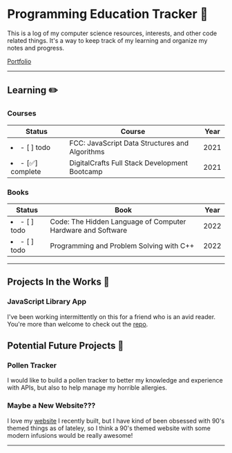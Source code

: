 # Programming Education Tracker :open_file_folder:

This is a log of my computer science resources, interests, and other code related things. It's a way to keep track of my learning and organize my notes and progress.

[Portfolio](https://tatienmiller.com/)

---

## Learning :pencil2:

### Courses

| Status                                   | Course                                         | Year |
| ---------------------------------------- | ---------------------------------------------- | ---- |
| <li>- [ ] todo</li>                      | FCC: JavaScript Data Structures and Algorithms | 2021 |
| <li>- [:white_check_mark:] complete</li> | DigitalCrafts Full Stack Development Bootcamp  | 2021 |

### Books

| Status              | Book                                                        | Year |
| ------------------- | ----------------------------------------------------------- | ---- |
| <li>- [ ] todo</li> | Code: The Hidden Language of Computer Hardware and Software | 2022 |
| <li>- [ ] todo</li> | Programming and Problem Solving with C++                    | 2022 |

---

## Projects In the Works :construction:

### JavaScript Library App

I've been working intermittently on this for a friend who is an avid reader. You're more than welcome to check out the [repo](https://github.com/tatmil-99/JavaScriptLibrary).

## Potential Future Projects :crystal_ball:

### Pollen Tracker

I would like to build a pollen tracker to better my knowledge and experience with APIs, but also to help manage my horrible allergies.

### Maybe a New Website???

I love my [website](https://tatienmiller.com) I recently built, but I have kind of been obsessed with 90's themed things as of lateley, so I think a 90's themed website with some modern infusions would be really awesome!

---
